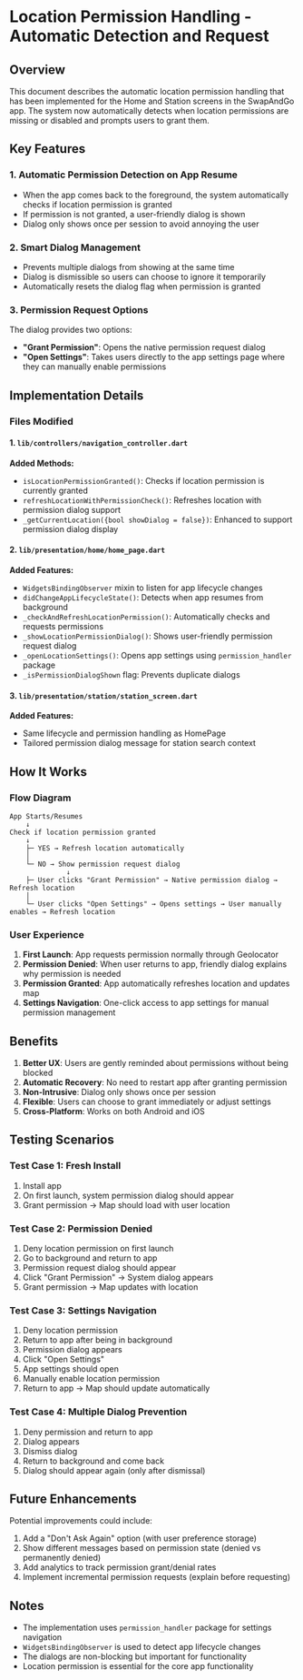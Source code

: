 # Location Permission Handling - Automatic Detection and Request

## Overview
This document describes the automatic location permission handling that has been implemented for the Home and Station screens in the SwapAndGo app. The system now automatically detects when location permissions are missing or disabled and prompts users to grant them.

## Key Features

### 1. **Automatic Permission Detection on App Resume**
- When the app comes back to the foreground, the system automatically checks if location permission is granted
- If permission is not granted, a user-friendly dialog is shown
- Dialog only shows once per session to avoid annoying the user

### 2. **Smart Dialog Management**
- Prevents multiple dialogs from showing at the same time
- Dialog is dismissible so users can choose to ignore it temporarily
- Automatically resets the dialog flag when permission is granted

### 3. **Permission Request Options**
The dialog provides two options:
- **"Grant Permission"**: Opens the native permission request dialog
- **"Open Settings"**: Takes users directly to the app settings page where they can manually enable permissions

## Implementation Details

### Files Modified

#### 1. `lib/controllers/navigation_controller.dart`
**Added Methods:**
- `isLocationPermissionGranted()`: Checks if location permission is currently granted
- `refreshLocationWithPermissionCheck()`: Refreshes location with permission dialog support
- `_getCurrentLocation({bool showDialog = false})`: Enhanced to support permission dialog display

#### 2. `lib/presentation/home/home_page.dart`
**Added Features:**
- `WidgetsBindingObserver` mixin to listen for app lifecycle changes
- `didChangeAppLifecycleState()`: Detects when app resumes from background
- `_checkAndRefreshLocationPermission()`: Automatically checks and requests permissions
- `_showLocationPermissionDialog()`: Shows user-friendly permission request dialog
- `_openLocationSettings()`: Opens app settings using `permission_handler` package
- `_isPermissionDialogShown` flag: Prevents duplicate dialogs

#### 3. `lib/presentation/station/station_screen.dart`
**Added Features:**
- Same lifecycle and permission handling as HomePage
- Tailored permission dialog message for station search context

## How It Works

### Flow Diagram
```
App Starts/Resumes
    ↓
Check if location permission granted
    ↓
    ├─ YES → Refresh location automatically
    │
    └─ NO → Show permission request dialog
              ↓
    ├─ User clicks "Grant Permission" → Native permission dialog → Refresh location
    │
    └─ User clicks "Open Settings" → Opens settings → User manually enables → Refresh location
```

### User Experience
1. **First Launch**: App requests permission normally through Geolocator
2. **Permission Denied**: When user returns to app, friendly dialog explains why permission is needed
3. **Permission Granted**: App automatically refreshes location and updates map
4. **Settings Navigation**: One-click access to app settings for manual permission management

## Benefits

1. **Better UX**: Users are gently reminded about permissions without being blocked
2. **Automatic Recovery**: No need to restart app after granting permission
3. **Non-Intrusive**: Dialog only shows once per session
4. **Flexible**: Users can choose to grant immediately or adjust settings
5. **Cross-Platform**: Works on both Android and iOS

## Testing Scenarios

### Test Case 1: Fresh Install
1. Install app
2. On first launch, system permission dialog should appear
3. Grant permission → Map should load with user location

### Test Case 2: Permission Denied
1. Deny location permission on first launch
2. Go to background and return to app
3. Permission request dialog should appear
4. Click "Grant Permission" → System dialog appears
5. Grant permission → Map updates with location

### Test Case 3: Settings Navigation
1. Deny location permission
2. Return to app after being in background
3. Permission dialog appears
4. Click "Open Settings"
5. App settings should open
6. Manually enable location permission
7. Return to app → Map should update automatically

### Test Case 4: Multiple Dialog Prevention
1. Deny permission and return to app
2. Dialog appears
3. Dismiss dialog
4. Return to background and come back
5. Dialog should appear again (only after dismissal)

## Future Enhancements

Potential improvements could include:
1. Add a "Don't Ask Again" option (with user preference storage)
2. Show different messages based on permission state (denied vs permanently denied)
3. Add analytics to track permission grant/denial rates
4. Implement incremental permission requests (explain before requesting)

## Notes

- The implementation uses `permission_handler` package for settings navigation
- `WidgetsBindingObserver` is used to detect app lifecycle changes
- The dialogs are non-blocking but important for functionality
- Location permission is essential for the core app functionality

